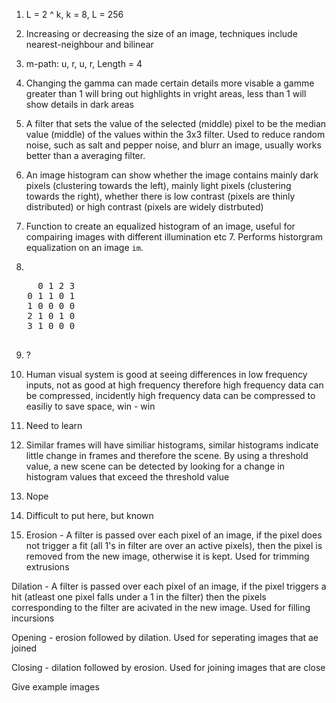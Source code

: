 1. L = 2 ^ k, k = 8, L = 256

2. Increasing or decreasing the size of an image, techniques include nearest-neighbour and bilinear

3. m-path: u, r, u, r, Length = 4

4. Changing the gamma can made certain details more visable a gamme greater than 1 will bring out highlights in vright areas,
less than 1 will show details in dark areas
   
5. A filter that sets the value of the selected (middle) pixel to be the median value (middle) of the values within the 3x3 filter.
Used to reduce random noise, such as salt and pepper noise, and blurr an image, usually works better than a averaging filter.
   
6. An image histogram can show whether the image contains mainly dark pixels (clustering towards the left), mainly light pixels
(clustering towards the right), whether there is low contrast (pixels are thinly distributed) or high contrast 
(pixels are widely distrbuted)
   
7. Function to create an equalized histogram of an image, useful for compairing images with different illumination etc
   7. Performs historgram equalization on an image `im`.

8. 
<pre>
     0 1 2 3
   0 1 1 0 1
   1 0 0 0 0
   2 1 0 1 0
   3 1 0 0 0
 </pre> 
9. ?

10. Human visual system is good at seeing differences in low frequency inputs, not as good at high frequency therefore high frequency 
data can be compressed, incidently high frequency data can be compressed to easiliy to save space, win - win

11. Need to learn

12. Similar frames will have similiar histograms, similar histograms indicate little change in frames and therefore the scene.
By using a threshold value, a new scene can be detected by looking for a change in histogram values that exceed the threshold value

13. Nope

14. Difficult to put here, but known

15. Erosion - A filter is passed over each pixel of an image, if the pixel does not trigger a fit (all 1's in filter are over an active
pixels), then the pixel is removed from the new image, otherwise it is kept. Used for trimming extrusions

Dilation - A filter is passed over each pixel of an image, if the pixel triggers a hit (atleast one pixel falls under a 1 in the filter)
then the pixels corresponding to the filter are acivated in the new image. Used for filling incursions

Opening - erosion followed by dilation. Used for seperating images that ae joined

Closing - dilation followed by erosion. Used for joining images that are close

Give example images
